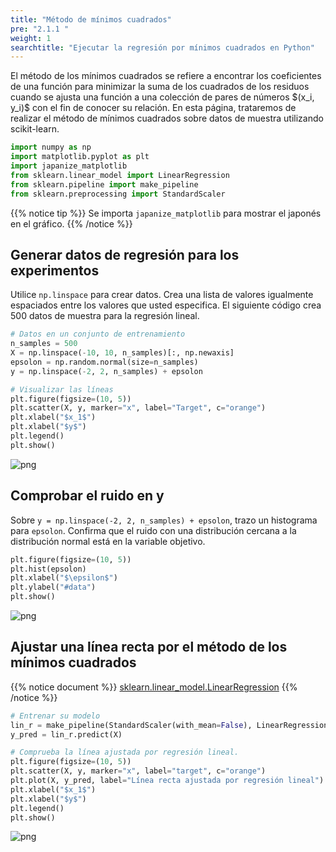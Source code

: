 ```yaml
---
title: "Método de mínimos cuadrados"
pre: "2.1.1 "
weight: 1
searchtitle: "Ejecutar la regresión por mínimos cuadrados en Python"
---
```


<div class="pagetop-box">
    <p>El método de los mínimos cuadrados se refiere a encontrar los coeficientes de una función para minimizar la suma de los cuadrados de los residuos cuando se ajusta una función a una colección de pares de números $(x_i, y_i)$ con el fin de conocer su relación. En esta página, trataremos de realizar el método de mínimos cuadrados sobre datos de muestra utilizando scikit-learn.</p>
</div>

```python
import numpy as np
import matplotlib.pyplot as plt
import japanize_matplotlib
from sklearn.linear_model import LinearRegression
from sklearn.pipeline import make_pipeline
from sklearn.preprocessing import StandardScaler
```

{{% notice tip %}}
Se importa `japanize_matplotlib` para mostrar el japonés en el gráfico.
{{% /notice %}}

## Generar datos de regresión para los experimentos

Utilice `np.linspace` para crear datos. Crea una lista de valores igualmente espaciados entre los valores que usted especifica. El siguiente código crea 500 datos de muestra para la regresión lineal.

```python
# Datos en un conjunto de entrenamiento
n_samples = 500
X = np.linspace(-10, 10, n_samples)[:, np.newaxis]
epsolon = np.random.normal(size=n_samples)
y = np.linspace(-2, 2, n_samples) + epsolon

# Visualizar las líneas
plt.figure(figsize=(10, 5))
plt.scatter(X, y, marker="x", label="Target", c="orange")
plt.xlabel("$x_1$")
plt.xlabel("$y$")
plt.legend()
plt.show()
```


![png](/images/basic/regression/01_Linear_Regression_files/01_Linear_Regression_6_0.png)


## Comprobar el ruido en y

Sobre `y = np.linspace(-2, 2, n_samples) + epsolon`, trazo un histograma para `epsolon`.
Confirma que el ruido con una distribución cercana a la distribución normal está en la variable objetivo.

```python
plt.figure(figsize=(10, 5))
plt.hist(epsolon)
plt.xlabel("$\epsilon$")
plt.ylabel("#data")
plt.show()
```


    
![png](/images/basic/regression/01_Linear_Regression_files/01_Linear_Regression_8_0.png)
    


## Ajustar una línea recta por el método de los mínimos cuadrados

{{% notice document %}}
[sklearn.linear_model.LinearRegression](https://scikit-learn.org/stable/modules/generated/sklearn.linear_model.LinearRegression.html)
{{% /notice %}}


```python
# Entrenar su modelo
lin_r = make_pipeline(StandardScaler(with_mean=False), LinearRegression()).fit(X, y)
y_pred = lin_r.predict(X)

# Comprueba la línea ajustada por regresión lineal.
plt.figure(figsize=(10, 5))
plt.scatter(X, y, marker="x", label="target", c="orange")
plt.plot(X, y_pred, label="Línea recta ajustada por regresión lineal")
plt.xlabel("$x_1$")
plt.xlabel("$y$")
plt.legend()
plt.show()
```


    
![png](/images/basic/regression/01_Linear_Regression_files/01_Linear_Regression_10_0.png)
    

